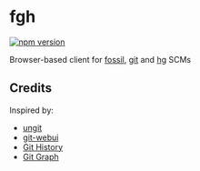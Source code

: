 # fgh

[![npm version](https://badge.fury.io/js/%40ukoloff%2Ffgh.svg)](https://badge.fury.io/js/%40ukoloff%2Ffgh)

Browser-based client for [fossil], [git] and [hg] SCMs

## Credits

Inspired by:
- [ungit]
- [git-webui]
- [Git History]
- [Git Graph]

[git]: https://git-scm.com/
[hg]: https://www.mercurial-scm.org/
[fossil]: https://www.fossil-scm.org/
[ungit]: https://github.com/FredrikNoren/ungit
[git-webui]: https://github.com/alberthier/git-webui
[Git History]: https://github.com/DonJayamanne/gitHistoryVSCode
[Git Graph]: https://github.com/mhutchie/vscode-git-graph
